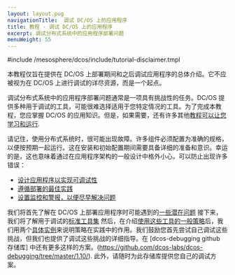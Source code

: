 ```yaml
---
layout: layout.pug
navigationTitle:  调试 DC/OS 上的应用程序
title: 教程 - 调试 DC/OS 上的应用程序
excerpt: 调试分布式系统中的应用程序部署问题
menuWeight: 55
---
```


<!-- i. Support Disclaimer -->

#include /mesosphere/dcos/include/tutorial-disclaimer.tmpl

<!-- ii. Intro/Set Expectations for this Tutorial -->

本教程仅旨在提供在 DC/OS 上部署期间和之后调试应用程序的总体介绍。它不应被视为在 DC/OS 上进行调试的详尽资源，而是一个起点。

调试分布式系统中的应用程序部署问题通常是一项具有挑战性的任务。DC/OS 提供多种用于调试的工具，可能很难选择适用于您特定情况的工具。为了完成本教程，您应掌握 DC/OS 的应用知识。但是，如果需要，还有许多其他[教程可以让您学习和运行](/mesosphere/dcos/cn/latest/tutorials/).

请记住，使用分布式系统时，很可能出现故障。许多组件必须配置为准确的规格，以便按预期一起运行。这在安装和初始配置期间需要具备详细的准备和意识。幸运的是，这也意味着通过在应用程序架构的一般设计中格外小心，可以防止出现许多错误：

- [设计应用程序以实现可调试性](https://schd.ws/hosted_files/mesosconeu17/a6/MesosCon%20EU%202017%20University%20Slides.pdf)
- [遵循部署的最佳实践](https://mesosphere.com/blog/improving-your-deployments/)
- [设置监控和警报，以便尽早解决问题](/mesosphere/dcos/cn/2.1/cli/command-reference/dcos-node/dcos-node-diagnostics/)

我们将首先了解在 DC/OS 上部署应用程序时可能遇到的[一些潜在问题](/mesosphere/dcos/cn/2.1/tutorials/dcos-debug/problems/) 接下来，我们将了解用于调试的[标准工具集](/mesosphere/dcos/cn/2.1/tutorials/dcos-debug/tools/) 然后，在介绍[使用这些工具的一般策略](/mesosphere/dcos/cn/2.1/tutorials/dcos-debug/gen-strat/)后，我们用两个[具体实例](/mesosphere/dcos/cn/2.1/tutorials/dcos-debug/scenarios/)来说明策略在实践中的作用。我们鼓励您首先尝试自己调试这些挑战，但我们也提供了调试这些挑战的详细指导。在 [dcos-debugging github 存储库] 中还有更多这样的方案。(https://github.com/dcos-labs/dcos-debugging/tree/master/1.10/). 此外，请随时为此存储库提供您自己的调试方案。
